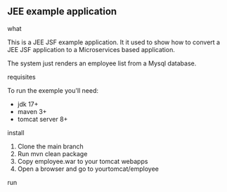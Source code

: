 ## JEE example application

what

This is a JEE JSF example application. It it used to show how to convert a JEE JSF application to a Microservices based application.

The system just renders an employee list from a Mysql database.

requisites

To run the exemple you'll need:

- jdk 17+
- maven 3+
- tomcat server 8+

install

1. Clone the main branch
2. Run mvn clean package
3. Copy employee.war to your tomcat webapps
4. Open a browser and go to yourtomcat/employee

run

